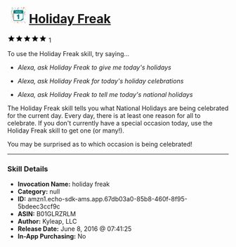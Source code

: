 # &nbsp;<img src="skill_icon" alt="Holiday Freak icon" width="36"> [Holiday Freak](http://alexa.amazon.com/#skills/amzn1.echo-sdk-ams.app.67db03a0-85b8-460f-8f95-5bdeec3ccf9c)
![5 stars](../../images/ic_star_black_18dp_1x.png)![5 stars](../../images/ic_star_black_18dp_1x.png)![5 stars](../../images/ic_star_black_18dp_1x.png)![5 stars](../../images/ic_star_black_18dp_1x.png)![5 stars](../../images/ic_star_black_18dp_1x.png) 1

To use the Holiday Freak skill, try saying...

* *Alexa, ask Holiday Freak to give me today's holidays*

* *Alexa, ask Holiday Freak for today's holiday celebrations*

* *Alexa, ask Holiday Freak to tell me today's national holidays*

The Holiday Freak skill tells you what National Holidays are being celebrated for the current day. Every day, there is at least one reason for all to celebrate. If you don't currently have a special occasion today, use the Holiday Freak skill to get one (or many!).

You may be surprised as to which occasion is being celebrated!

***

### Skill Details

* **Invocation Name:** holiday freak
* **Category:** null
* **ID:** amzn1.echo-sdk-ams.app.67db03a0-85b8-460f-8f95-5bdeec3ccf9c
* **ASIN:** B01GLRZRLM
* **Author:** Kyleap, LLC
* **Release Date:** June 8, 2016 @ 07:41:25
* **In-App Purchasing:** No
